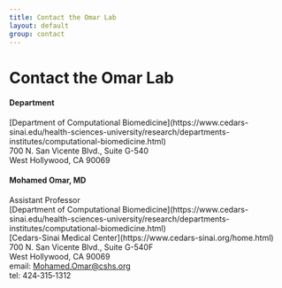 ```yaml
---
title: Contact the Omar Lab
layout: default
group: contact
---
```


# Contact the Omar Lab


<div class="row">

<div class="col-md-6">

  <h4>Department</h4>
  [Department of Computational Biomedicine](https://www.cedars-sinai.edu/health-sciences-university/research/departments-institutes/computational-biomedicine.html)<br>
  700 N. San Vicente Blvd., Suite G-540<br>
  West Hollywood, CA 90069<br>

</div>

<div class="col-md-4">

  <h4>Mohamed Omar, MD</h4>
  Assistant Professor<br>
  [Department of Computational Biomedicine](https://www.cedars-sinai.edu/health-sciences-university/research/departments-institutes/computational-biomedicine.html)<br>
  [Cedars-Sinai Medical Center](https://www.cedars-sinai.org/home.html)<br>
  700 N. San Vicente Blvd., Suite G-540F<br>
  West Hollywood, CA 90069<br>
  email: <a href="mailto:Mohamed.Omar@cshs.org">Mohamed.Omar@cshs.org</a><br>
  tel: 424‐315‐1312

</div>

</div>
